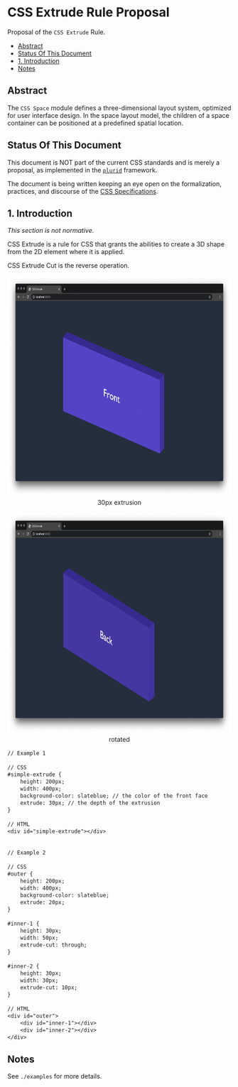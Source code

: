 # CSS Extrude Rule Proposal

Proposal of the `CSS Extrude` Rule.



+ [Abstract](#abstract)
+ [Status Of This Document](#status-of-this-document)
+ [1. Introduction](#1-introduction)
+ [Notes](#notes)



## Abstract

The `CSS Space` module defines a three-dimensional layout system, optimized for user interface design. In the space layout model, the children of a space container can be positioned at a predefined spatial location.



## Status Of This Document

This document is NOT part of the current CSS standards and is merely a proposal, as implemented in the [`plurid`](https://github.com/plurid/plurid) framework.

The document is being written keeping an eye open on the formalization, practices, and discourse of the [CSS Specifications](https://www.w3.org/Style/CSS/specs.en.html).



## 1. Introduction

<i>This section is not normative.</i>

CSS Extrude is a rule for CSS that grants the abilities to create a 3D shape from the 2D element where it is applied.

CSS Extrude Cut is the reverse operation.



<p align="center">
    <img src="./about/images/ss-1.png" height="500px">
    <br />
    30px extrusion
</p>

<p align="center">
    <img src="./about/images/ss-2.png" height="500px">
    <br />
    rotated
</p>


    // Example 1

    // CSS
    #simple-extrude {
        height: 200px;
        width: 400px;
        background-color: slateblue; // the color of the front face
        extrude: 30px; // the depth of the extrusion
    }

    // HTML
    <div id="simple-extrude"></div>


    // Example 2

    // CSS
    #outer {
        height: 200px;
        width: 400px;
        background-color: slateblue;
        extrude: 20px;
    }

    #inner-1 {
        height: 30px;
        width: 50px;
        extrude-cut: through;
    }

    #inner-2 {
        height: 30px;
        width: 30px;
        extrude-cut: 10px;
    }

    // HTML
    <div id="outer">
        <div id="inner-1"></div>
        <div id="inner-2"></div>
    </div>



## Notes

See `./examples` for more details.
